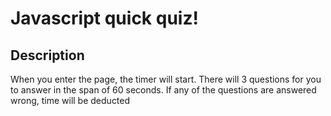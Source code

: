 # Javascript quick quiz!

## Description 
When you enter the page, the timer will start.
There will 3 questions for you to answer in the span of 60 seconds. If any of the questions are answered wrong, time will be deducted 

##
